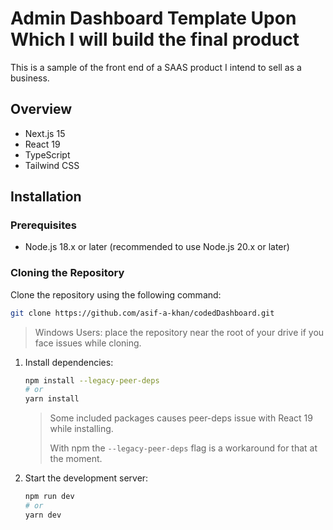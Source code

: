 # Admin Dashboard Template Upon Which I will build the final product

This is a sample of the front end of a SAAS product I intend to sell as a business.

## Overview

- Next.js 15
- React 19
- TypeScript
- Tailwind CSS

## Installation

### Prerequisites

- Node.js 18.x or later (recommended to use Node.js 20.x or later)

### Cloning the Repository
Clone the repository using the following command:

```bash
git clone https://github.com/asif-a-khan/codedDashboard.git
```

> Windows Users: place the repository near the root of your drive if you face issues while cloning.

1. Install dependencies:
    ```bash
    npm install --legacy-peer-deps
    # or
    yarn install
    ```
    > Some included packages causes peer-deps issue with React 19 while installing.
    >
    > With npm the `--legacy-peer-deps` flag is a workaround for that at the moment.

2. Start the development server:
    ```bash
    npm run dev
    # or
    yarn dev
    ```



